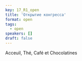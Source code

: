 ```yaml
---
key: 17_R1_open
title: 'Открытие конгресса'
format: open
tags:
  - open
speakers: []
draft: false
---
```

Acceuil, Thé, Café et Chocolatines